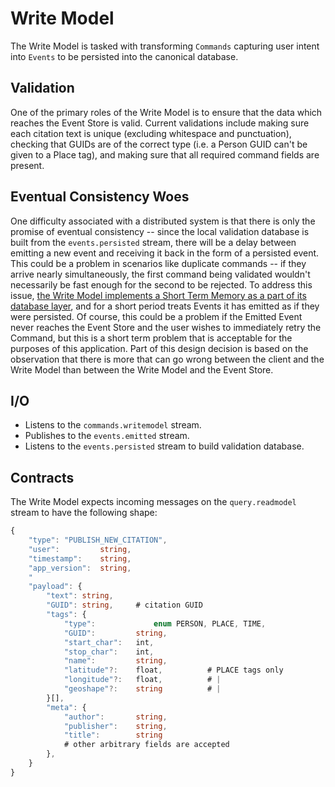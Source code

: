 # Write Model
The Write Model is tasked with transforming ```Commands``` capturing user intent into ```Events``` to be persisted into the canonical database.

## Validation
One of the primary roles of the Write Model is to ensure that the data which reaches the Event Store is valid. Current validations include making sure each citation text is unique (excluding whitespace and punctuation), checking that GUIDs are of the correct type (i.e. a Person GUID can't be given to a Place tag), and making sure that all required command fields are present. 

## Eventual Consistency Woes
One difficulty associated with a distributed system is that there is only the promise of eventual consistency -- since the local validation database is built from the ```events.persisted``` stream, there will be a delay between emitting a new event and receiving it back in the form of a persisted event. This could be a problem in scenarios like duplicate commands -- if they arrive nearly simultaneously, the first command being validated wouldn't necessarily be fast enough for the second to be rejected. To address this issue, [the Write Model implements a Short Term Memory as a part of its database layer](https://github.com/joshua-stauffer/thehistoryatlas/blob/dev/writemodel/app/state_manager/database.py), and for a short period treats Events it has emitted as if they were persisted. Of course, this could be a problem if the Emitted Event never reaches the Event Store and the user wishes to immediately retry the Command, but this is a short term problem that is acceptable for the purposes of this application. Part of this design decision is based on the observation that there is more that can go wrong between the client and the Write Model than between the Write Model and the Event Store.

## I/O
- Listens to the ```commands.writemodel``` stream.
- Publishes to the ```events.emitted``` stream.
- Listens to the ```events.persisted``` stream to build validation database.

## Contracts
The Write Model expects incoming messages on the ```query.readmodel``` stream to have the following shape:
```typescript
{
    "type": "PUBLISH_NEW_CITATION",
    "user":         string,
    "timestamp":    string,
    "app_version":  string,
    "
    "payload": {
        "text": string,
        "GUID": string,     # citation GUID
        "tags": {
            "type":             enum PERSON, PLACE, TIME,
            "GUID":         string,
            "start_char":   int,
            "stop_char":    int,
            "name":         string,
            "latitude"?:    float,          # PLACE tags only
            "longitude"?:   float,          # |
            "geoshape"?:    string          # |
        }[],
        "meta": {
            "author":       string,
            "publisher":    string,
            "title":        string
            # other arbitrary fields are accepted
        },
    }
}
```
